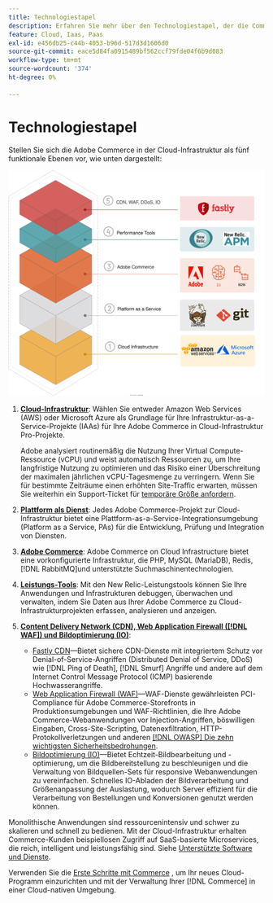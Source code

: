 ```yaml
---
title: Technologiestapel
description: Erfahren Sie mehr über den Technologiestapel, der die Commerce-Infrastruktur in Cloud bildet.
feature: Cloud, Iaas, Paas
exl-id: e456db25-c44b-4053-b96d-517d3d1606d0
source-git-commit: eace5d84fa0915489bf562ccf79fde04f6b9d083
workflow-type: tm+mt
source-wordcount: '374'
ht-degree: 0%

---
```


# Technologiestapel

Stellen Sie sich die Adobe Commerce in der Cloud-Infrastruktur als fünf funktionale Ebenen vor, wie unten dargestellt:

![Cloud Stack](../../assets/CloudStack.svg)

1. [**Cloud-Infrastruktur**](pro-architecture.md): Wählen Sie entweder Amazon Web Services (AWS) oder Microsoft Azure als Grundlage für Ihre Infrastruktur-as-a-Service-Projekte (IAAs) für Ihre Adobe Commerce in Cloud-Infrastruktur Pro-Projekte.

   Adobe analysiert routinemäßig die Nutzung Ihrer Virtual Compute-Ressource (vCPU) und weist automatisch Ressourcen zu, um Ihre langfristige Nutzung zu optimieren und das Risiko einer Überschreitung der maximalen jährlichen vCPU-Tagesmenge zu verringern. Wenn Sie für bestimmte Zeiträume einen erhöhten Site-Traffic erwarten, müssen Sie weiterhin ein Support-Ticket für [temporäre Größe anfordern](https://experienceleague.adobe.com/docs/commerce-knowledge-base/kb/how-to/how-to-request-temporary-magento-upsize.html).

1. [**Plattform als Dienst**](cloud-architecture.md): Jedes Adobe Commerce-Projekt zur Cloud-Infrastruktur bietet eine Plattform-as-a-Service-Integrationsumgebung (Platform as a Service, PAs) für die Entwicklung, Prüfung und Integration von Diensten.
1. [**Adobe Commerce**](../project/overview.md): Adobe Commerce on Cloud Infrastructure bietet eine vorkonfigurierte Infrastruktur, die PHP, MySQL (MariaDB), Redis, [!DNL RabbitMQ]und unterstützte Suchmaschinentechnologien.
1. [**Leistungs-Tools**](../monitor/new-relic-service.md): Mit den New Relic-Leistungstools können Sie Ihre Anwendungen und Infrastrukturen debuggen, überwachen und verwalten, indem Sie Daten aus Ihrer Adobe Commerce zu Cloud-Infrastrukturprojekten erfassen, analysieren und anzeigen.
1. [**Content Delivery Network (CDN), Web Application Firewall ([!DNL WAF]) und Bildoptimierung (IO)**](../cdn/fastly.md):

   * [Fastly CDN](../cdn/fastly.md#ddos-protection)—Bietet sichere CDN-Dienste mit integriertem Schutz vor Denial-of-Service-Angriffen (Distributed Denial of Service, DDoS) wie [!DNL Ping of Death], [!DNL Smurf] Angriffe und andere auf dem Internet Control Message Protocol (ICMP) basierende Hochwasserangriffe.
   * [Web Application Firewall (WAF)](../cdn/fastly-waf-service.md)—WAF-Dienste gewährleisten PCI-Compliance für Adobe Commerce-Storefronts in Produktionsumgebungen und WAF-Richtlinien, die Ihre Adobe Commerce-Webanwendungen vor Injection-Angriffen, böswilligen Eingaben, Cross-Site-Scripting, Datenexfiltration, HTTP-Protokollverletzungen und anderen [[!DNL OWASP] Die zehn wichtigsten Sicherheitsbedrohungen](https://owasp.org/www-project-top-ten/).
   * [Bildoptimierung (IO)](../cdn/fastly-image-optimization.md)—Bietet Echtzeit-Bildbearbeitung und -optimierung, um die Bildbereitstellung zu beschleunigen und die Verwaltung von Bildquellen-Sets für responsive Webanwendungen zu vereinfachen. Schnelles IO-Abladen der Bildverarbeitung und Größenanpassung der Auslastung, wodurch Server effizient für die Verarbeitung von Bestellungen und Konversionen genutzt werden können.

Monolithische Anwendungen sind ressourcenintensiv und schwer zu skalieren und schnell zu bedienen. Mit der Cloud-Infrastruktur erhalten Commerce-Kunden beispiellosen Zugriff auf SaaS-basierte Microservices, die reich, intelligent und leistungsfähig sind. Siehe [Unterstützte Software und Dienste](cloud-architecture.md#supported-software-and-services).

Verwenden Sie die [Erste Schritte mit Commerce](../../get-started/overview.md) , um Ihr neues Cloud-Programm einzurichten und mit der Verwaltung Ihrer [!DNL Commerce] in einer Cloud-nativen Umgebung.
